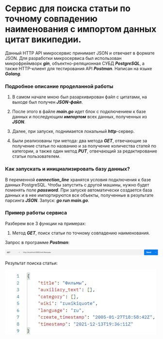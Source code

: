 # Сервис для поиска статьи по точному совпадению наименования с импортом данных цитат википедии.

Данный HTTP API микросервис принимает JSON и отвечает в формате JSON. Для разработки микросервиса был использован микрофреймворк ***gin***, объектно-реляционная СУБД ***PostgreSQL***, а также HTTP-клиент для тестирования API ***Postman***. Написан на языке ***Golang***.

### Подробное описание проделанной работы
1. В самом начале мною был разархивирован файл с цитатами, на выходе был получен ***JSON-файл***.

2. После этого в файле ***main.go*** идет блок с подключением к базе данных и последующим ***импортом*** всех данных, полученных из ***JSON***.

3. Далее, при запуске, поднимается локальный ***http***-сервер.

4. Были реализованы три метода: два метода ***GET***, отвечающие за получение статьи по названию и за получение количества статей по категории, а также один метод ***PUT***, отвечающий за редактирование статьи пользователем.

### Как запускать и инициализировать базу данных?

В переменной ***connection_line*** хранятся условия подключения к базе данных PostgreSQL. Чтобы запустить с другой машины, нужно будет поменять поле ***password***. При запуске автоматически создается база данных и в нее импортируются все объекты, полученные в результате парсинга ***JSON***. Запуск: ***go run main.go***.

### Пример работы сервиса
Разберем все 3 функции на примерах:
1. Метод ***GET***, поиск статьи по точному совпадению наименования.

Запрос в программе ***Postman***:

![Screenshot](https://github.com/artemmoroz0v/go_quote_search_service/blob/main/screenshots/1.png)


Результат поиска статьи:

![Screenshot](https://github.com/artemmoroz0v/go_quote_search_service/blob/main/screenshots/2.png)

